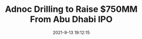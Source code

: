 ---
"title": "Adnoc Drilling to Raise $750MM From Abu Dhabi IPO"
"date": "2021-9-13 19:12:15"
"feed_name": "RIGZONE"
"feed_website": "http://www.rigzone.com/"
"feed_rss": "http://www.rigzone.com/news/rss/rigzone_latest.aspx"
"link": "https://www.rigzone.com/news/wire/adnoc_drilling_to_raise_750mm_from_abu_dhabi_ipo-13-sep-2021-166420-article/?rss=true"
"file": "_posts/3e3d744ad179d5cdafe8e7e3f9db5397adf54ff4.md"
"accident": "0"
"drilling": "0"
---